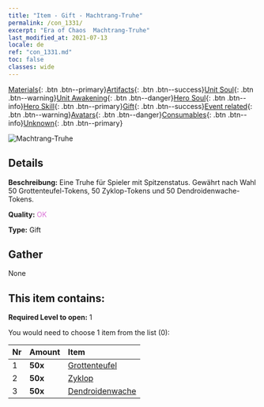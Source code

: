 ```yaml
---
title: "Item - Gift - Machtrang-Truhe"
permalink: /con_1331/
excerpt: "Era of Chaos  Machtrang-Truhe"
last_modified_at: 2021-07-13
locale: de
ref: "con_1331.md"
toc: false
classes: wide
---
```

 [Materials](/ItemsDE/){: .btn .btn--primary}[Artifacts](/ItemsDE/Artifacts/){: .btn .btn--success}[Unit Soul](/ItemsDE/UnitSoul/){: .btn .btn--warning}[Unit Awakening](/ItemsDE/UnitAwakening/){: .btn .btn--danger}[Hero Soul](/ItemsDE/HeroSoul/){: .btn .btn--info}[Hero Skill](/ItemsDE/HeroSkill/){: .btn .btn--primary}[Gift](/ItemsDE/Gift/){: .btn .btn--success}[Event related](/ItemsDE/Events/){: .btn .btn--warning}[Avatars](/ItemsDE/Avatars/){: .btn .btn--danger}[Consumables](/ItemsDE/Consumables/){: .btn .btn--info}[Unknown](/ItemsDE/Unknown/){: .btn .btn--primary}

 ![Machtrang-Truhe](/images/t/i_905001.png)

## Details
 **Beschreibung:** Eine Truhe für Spieler mit Spitzenstatus. Gewährt nach Wahl 50 Grottenteufel-Tokens, 50 Zyklop-Tokens und 50 Dendroidenwache-Tokens.

 **Quality:** <span style="color: #DA70D6">OK</span>

 **Type:** Gift

## Gather

  None

## This item contains:

 **Required Level to open:** 1

 You would need to choose 1 item from the list (0):

  | Nr | Amount |     Item    |
  |:---|:-------|:------------|
  | 1 |  **50x** | [Grottenteufel](/ItemsDE/unt_230/) |  | 
  | 2 |  **50x** | [Zyklop](/ItemsDE/unt_222/) |  | 
  | 3 |  **50x** | [Dendroidenwache](/ItemsDE/unt_203/) |  | 
